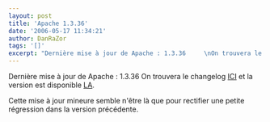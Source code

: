 ```yaml
---
layout: post
title: 'Apache 1.3.36'
date: '2006-05-17 11:34:21'
author: DanRaZor
tags: '[]'
excerpt: "Dernière mise à jour de Apache : 1.3.36     \nOn trouvera le changelog [ICI](http://www.apache.org/dist/httpd/CHANGES_1.3) et la version est disponible [LA](http://httpd.apache.org/download.cgi).  \n  \nCette mise à jour mineure semble n'être là que pour rectifier une petite régression dans la version précédente."
---
```


Dernière mise à jour de Apache : 1.3.36
On trouvera le changelog [ICI](http://www.apache.org/dist/httpd/CHANGES_1.3) et la version est disponible [LA](http://httpd.apache.org/download.cgi).

Cette mise à jour mineure semble n'être là que pour rectifier une petite régression dans la version précédente.
